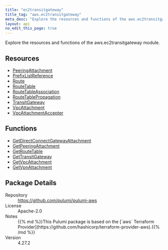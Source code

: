 ```yaml
---
title: "ec2transitgateway"
title_tag: "aws.ec2transitgateway"
meta_desc: "Explore the resources and functions of the aws.ec2transitgateway module."
layout: api
no_edit_this_page: true
---
```


<!-- WARNING: this file was generated by Pulumi Docs Generator. -->
<!-- Do not edit by hand unless you're certain you know what you are doing! -->

Explore the resources and functions of the aws.ec2transitgateway module.

<h2 id="resources">Resources</h2>
<ul class="api">
    <li><a href="peeringattachment" title="PeeringAttachment"><span class="api-symbol api-symbol--resource"></span>PeeringAttachment</a></li>
    <li><a href="prefixlistreference" title="PrefixListReference"><span class="api-symbol api-symbol--resource"></span>PrefixListReference</a></li>
    <li><a href="route" title="Route"><span class="api-symbol api-symbol--resource"></span>Route</a></li>
    <li><a href="routetable" title="RouteTable"><span class="api-symbol api-symbol--resource"></span>RouteTable</a></li>
    <li><a href="routetableassociation" title="RouteTableAssociation"><span class="api-symbol api-symbol--resource"></span>RouteTableAssociation</a></li>
    <li><a href="routetablepropagation" title="RouteTablePropagation"><span class="api-symbol api-symbol--resource"></span>RouteTablePropagation</a></li>
    <li><a href="transitgateway" title="TransitGateway"><span class="api-symbol api-symbol--resource"></span>TransitGateway</a></li>
    <li><a href="vpcattachment" title="VpcAttachment"><span class="api-symbol api-symbol--resource"></span>VpcAttachment</a></li>
    <li><a href="vpcattachmentaccepter" title="VpcAttachmentAccepter"><span class="api-symbol api-symbol--resource"></span>VpcAttachmentAccepter</a></li>
</ul>

<h2 id="functions">Functions</h2>
<ul class="api">
    <li><a href="getdirectconnectgatewayattachment" title="GetDirectConnectGatewayAttachment"><span class="api-symbol api-symbol--function"></span>GetDirectConnectGatewayAttachment</a></li>
    <li><a href="getpeeringattachment" title="GetPeeringAttachment"><span class="api-symbol api-symbol--function"></span>GetPeeringAttachment</a></li>
    <li><a href="getroutetable" title="GetRouteTable"><span class="api-symbol api-symbol--function"></span>GetRouteTable</a></li>
    <li><a href="gettransitgateway" title="GetTransitGateway"><span class="api-symbol api-symbol--function"></span>GetTransitGateway</a></li>
    <li><a href="getvpcattachment" title="GetVpcAttachment"><span class="api-symbol api-symbol--function"></span>GetVpcAttachment</a></li>
    <li><a href="getvpnattachment" title="GetVpnAttachment"><span class="api-symbol api-symbol--function"></span>GetVpnAttachment</a></li>
</ul>

<h2 id="package-details">Package Details</h2>
<dl class="package-details">
	<dt>Repository</dt>
	<dd><a href="https://github.com/pulumi/pulumi-aws">https://github.com/pulumi/pulumi-aws</a></dd>
	<dt>License</dt>
	<dd>Apache-2.0</dd>
	<dt>Notes</dt>
	<dd>{{% md %}}This Pulumi package is based on the [`aws` Terraform Provider](https://github.com/hashicorp/terraform-provider-aws).{{% /md %}}</dd>
	<dt>Version</dt>
	<dd>4.27.2</dd>
</dl>

